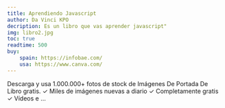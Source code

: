 ```yaml
---
title: Aprendiendo Javascript
author: Da Vinci KPO
decription: Es un libro que vas aprender javascript"
img: libro2.jpg
toc: true
readtime: 500
buy:
    spain: https://infobae.com/
    usa: https://www.canva.com/
---
```





Descarga y usa 1.000.000+ fotos de stock de Imágenes De Portada De Libro gratis. ✓ Miles de imágenes nuevas a diario ✓ Completamente gratis ✓ Vídeos e ...